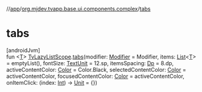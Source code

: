//[app](../../index.md)/[org.mjdev.tvapp.base.ui.components.complex](index.md)/[tabs](tabs.md)

# tabs

[androidJvm]\
fun &lt;[T](tabs.md)&gt; [TvLazyListScope](https://developer.android.com/reference/kotlin/androidx/tv/foundation/lazy/list/TvLazyListScope.html).[tabs](tabs.md)(modifier: [Modifier](https://developer.android.com/reference/kotlin/androidx/compose/ui/Modifier.html) = Modifier, items: [List](https://kotlinlang.org/api/latest/jvm/stdlib/kotlin.collections/-list/index.html)&lt;[T](tabs.md)&gt; = emptyList(), fontSize: [TextUnit](https://developer.android.com/reference/kotlin/androidx/compose/ui/unit/TextUnit.html) = 12.sp, itemsSpacing: [Dp](https://developer.android.com/reference/kotlin/androidx/compose/ui/unit/Dp.html) = 8.dp, activeContentColor: [Color](https://developer.android.com/reference/kotlin/androidx/compose/ui/graphics/Color.html) = Color.Black, selectedContentColor: [Color](https://developer.android.com/reference/kotlin/androidx/compose/ui/graphics/Color.html) = activeContentColor, focusedContentColor: [Color](https://developer.android.com/reference/kotlin/androidx/compose/ui/graphics/Color.html) = activeContentColor, onItemClick: (index: [Int](https://kotlinlang.org/api/latest/jvm/stdlib/kotlin/-int/index.html)) -&gt; [Unit](https://kotlinlang.org/api/latest/jvm/stdlib/kotlin/-unit/index.html) = {})
